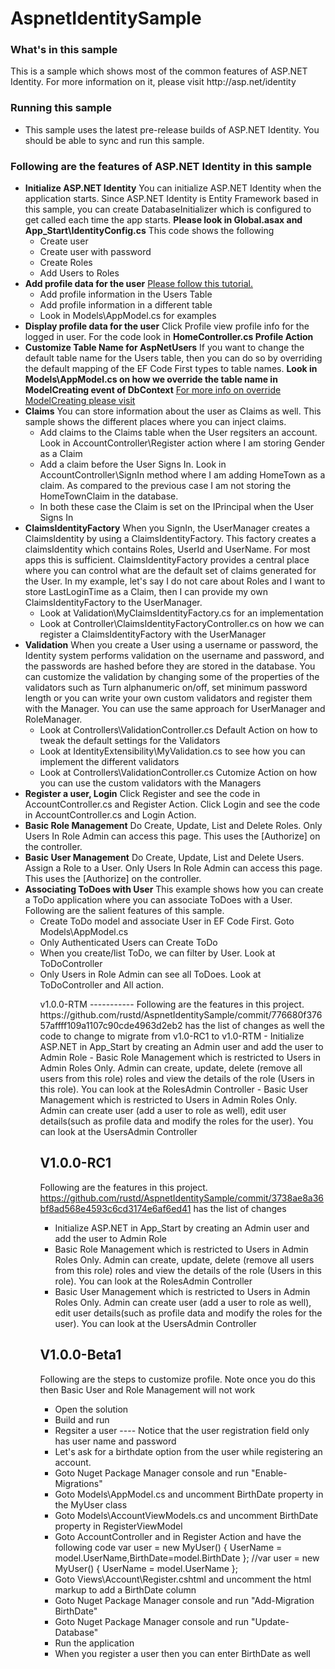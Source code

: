 AspnetIdentitySample
====================
<h3>What's in this sample</h3>
This is a sample which shows most of the common features of ASP.NET Identity. For more information on it, please visit http://asp.net/identity 

<h3>Running this sample</h3>
<ul>
<li>This sample uses the latest pre-release builds of ASP.NET Identity. You should be able to sync and run this sample.
</li>
</ul>

<h3>Following are the features of ASP.NET Identity in this sample</h3>
<ul>
<li>
    <b>Initialize ASP.NET Identity</b>
        You can initialize ASP.NET Identity when the application starts. Since ASP.NET Identity is Entity Framework based in this sample,
        you can create DatabaseInitializer which is configured to get called each time the app starts.
        <strong>Please look in Global.asax and App_Start\IdentityConfig.cs</strong>
        This code shows the following
        <ul>
            <li>Create user</li>
            <li>Create user with password</li>
            <li>Create Roles</li>
            <li>Add Users to Roles</li>
        </ul>
</li>
<li>
    <b>Add profile data for the user</b>
        <a href="http://blogs.msdn.com/b/webdev/archive/2013/10/16/customizing-profile-information-in-asp-net-identity-in-vs-2013-templates.aspx">Please follow this tutorial.</a>
                <ul>
                    <li>Add profile information in the Users Table</li>
                    <li>Add profile information in a different table</li>
                    <li>Look in Models\AppModel.cs for examples</li>
                </ul>
</li>
<li>
    <b>Display profile data for the user</b>
        Click Profile view profile info for the logged in user.
        For the code look in <strong>HomeController.cs Profile Action</strong>

</li>
<li>
    <b>Customize Table Name for AspNetUsers</b>
        If you want to change the default table name for the Users table, then you can do so
        by overriding the default mapping of the EF Code First types to table names.
        <strong>Look in Models\AppModel.cs on how we override the table name in ModelCreating event of DbContext</strong>
        <a href="http://msdn.microsoft.com/en-US/data/jj591617">For more info on override ModelCreating please visit</a>
</li>
<li>
<b>Claims</b>
You can store information about the user as Claims as well. This sample shows the different places where you can inject claims.
                <ul>
                    <li>Add claims to the Claims table when the User regsiters an account. Look in AccountController\Register action where I am storing Gender as a Claim</li>
                    <li>
                        Add a claim before the User Signs In. Look in AccountController\SignIn method where I am adding HomeTown as a claim. As compared to the previous case I
                        am not storing the HomeTownClaim in the database.
                    </li>
                    <li>In both these case the Claim is set on the IPrincipal when the User Signs In</li>
                </ul>
        
</li>
<li>
        <b>ClaimsIdentityFactory</b>
                When you SignIn, the UserManager creates a ClaimsIdentity by using a ClaimsIdentityFactory. This factory creates a claimsIdentity which contains Roles, UserId and UserName.
                For most apps this is sufficient. ClaimsIdentityFactory provides a central place where you can control what are the default set of claims generated for the User. In my example, let's say I do
                not care about Roles and I want to store LastLoginTime as a Claim, then I can provide my own ClaimsIdentityFactory to the UserManager.
                <ul>
                    <li>Look at Validation\MyClaimsIdentityFactory.cs for an implementation</li>
                    <li>Look at Controller\ClaimsIdentityFactoryController.cs on how we can register a ClaimsIdentityFactory with the UserManager</li>
                </ul>
       
 </li>
<li>
       <b>Validation</b>
             When you create a User using a username or password, the Identity system performs validation on the username and password, and the passwords are hashed before they are
                stored in the database. You can customize the validation by changing some of the properties of the validators such as Turn alphanumeric on/off, set minimum password length
                or you can write your own custom validators and register them with the Manager. You can use the same approach for UserManager and RoleManager.
                <ul>
                    <li>Look at Controllers\ValidationController.cs Default Action on how to tweak the default settings for the Validators</li>
                    <li>Look at IdentityExtensibility\MyValidation.cs to see how you can implement the different validators</li>
                    <li>Look at Controllers\ValidationController.cs Cutomize Action on how you can use the custom validators with the Managers</li>
                </ul>

</li>
<li>
    <b>Register a user, Login</b>
    Click Register and see the code in AccountController.cs and Register Action.
        Click Login and see the code in AccountController.cs and Login Action.
</li>
<li>
    <b>Basic Role Management</b>
    Do Create, Update, List and Delete Roles.
        Only Users In Role Admin can access this page. This uses the [Authorize] on the controller.
</li>
<li>
    <b>Basic User Management</b>
        Do Create, Update, List and Delete Users.
        Assign a Role to a User.
        Only Users In Role Admin can access this page. This uses the [Authorize] on the controller.
</li>
<li>
    <b>Associating ToDoes with User</b>
        This example shows how you can create a ToDo application where you can associate ToDoes with a User.
        Following are the salient features of this sample.
        <ul>
            <li>Create ToDo model and associate User in EF Code First. Goto Models\AppModel.cs </li>
            <li>Only Authenticated Users can Create ToDo</li>
            <li>When you create/list ToDo, we can filter by User. Look at ToDoController</li>
            <li>Only Users in Role Admin can see all ToDoes. Look at ToDoController and All action.</li>
        </ul>
</li>
<ul>
v1.0.0-RTM
-----------
Following are the features in this project. https://github.com/rustd/AspnetIdentitySample/commit/776680f37657affff109a1107c90cde4963d2eb2 has the list of changes as well the code to change to migrate from v1.0-RC1 to v1.0-RTM
- Initialize ASP.NET in App_Start by creating an Admin user and add the user to Admin Role
- Basic Role Management which is restricted to Users in Admin Roles Only. 
Admin can create, update, delete (remove all users from this role) roles and view the details of the role (Users in this role).
You can look at the RolesAdmin Controller
- Basic User Management  which is restricted to Users in Admin Roles Only. 
Admin can create user (add a user to role as well), edit user details(such as profile data and modify the roles for the user).
You can look at the UsersAdmin Controller


V1.0.0-RC1
-----------
Following are the features in this project. https://github.com/rustd/AspnetIdentitySample/commit/3738ae8a36bf8ad568e4593c6cd3174e6af6ed41 has the list of changes
- Initialize ASP.NET in App_Start by creating an Admin user and add the user to Admin Role
- Basic Role Management which is restricted to Users in Admin Roles Only. 
Admin can create, update, delete (remove all users from this role) roles and view the details of the role (Users in this role).
You can look at the RolesAdmin Controller
- Basic User Management  which is restricted to Users in Admin Roles Only. 
Admin can create user (add a user to role as well), edit user details(such as profile data and modify the roles for the user).
You can look at the UsersAdmin Controller


V1.0.0-Beta1
-----------
Following are the steps to customize profile. Note once you do this then Basic User and Role Management will not work
- Open the solution
- Build and run
- Regsiter a user
---- Notice that the user registration field only has user name and password
- Let's ask for a birthdate option from the user while registering an account.
- Goto Nuget Package Manager console and run "Enable-Migrations"
- Goto Models\AppModel.cs and uncomment BirthDate property in the MyUser class
- Goto Models\AccountViewModels.cs and uncomment BirthDate property in RegisterViewModel
- Goto AccountController and in Register Action and have the following code
          var user = new MyUser() { UserName = model.UserName,BirthDate=model.BirthDate };
          //var user = new MyUser() { UserName = model.UserName };
- Goto Views\Account\Register.cshtml and uncomment the html markup to add a BirthDate column
- Goto Nuget Package Manager console and run "Add-Migration BirthDate"
- Goto Nuget Package Manager console and run "Update-Database"
- Run the application
- When you register a user then you can enter BirthDate as well 
